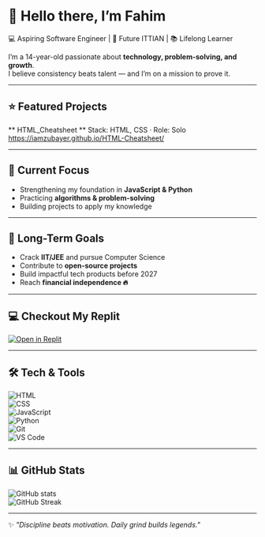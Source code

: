 # 👋 Hello there, I’m Fahim 

💻 Aspiring Software Engineer | 🚀 Future ITTIAN | 📚 Lifelong Learner  

I’m a 14-year-old passionate about **technology, problem-solving, and growth**.  
I believe consistency beats talent — and I’m on a mission to prove it.  

---

## ⭐ Featured Projects
** HTML_Cheatsheet **
Stack: HTML, CSS · Role: Solo
https://iamzubayer.github.io/HTML-Cheatsheet/

---

## 🌱 Current Focus  
- Strengthening my foundation in **JavaScript & Python**  
- Practicing **algorithms & problem-solving**  
- Building projects to apply my knowledge  

---

## 🎯 Long-Term Goals  
- Crack **IIT/JEE** and pursue Computer Science  
- Contribute to **open-source projects**  
- Build impactful tech products before 2027  
- Reach **financial independence 🔥**  

---
## 💻 Checkout My Replit
[![Open in Replit](https://img.shields.io/badge/Open%20in-Replit-black?logo=replit)](https://replit.com/@fahimzubayeryou/REPL_NAME)

---

## 🛠 Tech & Tools  
![HTML](https://img.shields.io/badge/-HTML-orange?style=for-the-badge&logo=html5&logoColor=white)  
![CSS](https://img.shields.io/badge/-CSS-blue?style=for-the-badge&logo=css3&logoColor=white)  
![JavaScript](https://img.shields.io/badge/-JavaScript-yellow?style=for-the-badge&logo=javascript&logoColor=black)  
![Python](https://img.shields.io/badge/-Python-blue?style=for-the-badge&logo=python&logoColor=white)  
![Git](https://img.shields.io/badge/-Git-black?style=for-the-badge&logo=git)  
![VS Code](https://img.shields.io/badge/-VS%20Code-007ACC?style=for-the-badge&logo=visual-studio-code&logoColor=white)  

---

## 📊 GitHub Stats  
![GitHub stats](https://github-readme-stats.vercel.app/api?username=IamZubayer&show_icons=true&theme=radical)  
![GitHub Streak](https://github-readme-streak-stats.herokuapp.com/?user=IamZubayer&theme=radical)  

---

✨ *"Discipline beats motivation. Daily grind builds legends."*  
